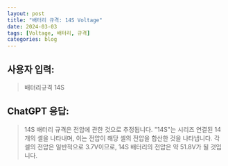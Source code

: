 ```yaml
---
layout: post
title: "배터리 규격: 14S Voltage"
date: 2024-03-03
tags: [Voltage, 배터리, 규격]
categories: blog
---
```


## 사용자 입력:
> 배터리규격 14S

## ChatGPT 응답:
> 14S 배터리 규격은 전압에 관한 것으로 추정됩니다. "14S"는 시리즈 연결된 14개의 셀을 나타내며, 이는 전압이 해당 셀의 전압을 합산한 것을 나타냅니다. 각 셀의 전압은 일반적으로 3.7V이므로, 14S 배터리의 전압은 약 51.8V가 될 것입니다.

